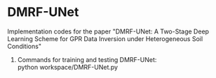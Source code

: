 # DMRF-UNet
Implementation codes for the paper "DMRF-UNet: A Two-Stage Deep Learning Scheme for GPR Data Inversion under Heterogeneous Soil Conditions" 
1. Commands for training and testing DMRF-UNet:\
python workspace/DMRF-UNet.py
